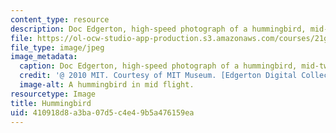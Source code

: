 ```yaml
---
content_type: resource
description: Doc Edgerton, high-speed photograph of a hummingbird, mid-twentieth century.
file: https://ol-ocw-studio-app-production.s3.amazonaws.com/courses/21g-049-french-photography-spring-2017/410918d8a3ba07d5c4e49b5a476159ea_6.Research_Hummingbird.jpg
file_type: image/jpeg
image_metadata:
  caption: Doc Edgerton, high-speed photograph of a hummingbird, mid-twentieth century.
  credit: '@ 2010 MIT. Courtesy of MIT Museum. [Edgerton Digital Collections](http://edgerton-digital-collections.org).'
  image-alt: A hummingbird in mid flight.
resourcetype: Image
title: Hummingbird
uid: 410918d8-a3ba-07d5-c4e4-9b5a476159ea
---
```

